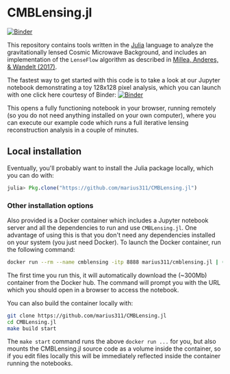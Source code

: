 # CMBLensing.jl

[![Binder](https://mybinder.org/badge.svg)](https://mybinder.org/v2/gh/marius311/CMBLensing.jl/master?filepath=nb%2Fjointmax_128example%2Fjointmax_128example.ipynb)


This repository contains tools written in the [Julia](https://julialang.org/) language to analyze the gravitationally lensed Cosmic Microwave Background, and includes an implementation of the `LenseFlow`  algorithm as described in [Millea, Anderes, & Wandelt (2017)](https://arxiv.org/abs/1708.06753). 

The fastest way to get started with this code is to take a look at our Jupyter notebook demonstrating a toy 128x128 pixel analysis, which you can launch with one click here courtesy of Binder: [![Binder](https://mybinder.org/badge.svg)](https://mybinder.org/v2/gh/marius311/CMBLensing.jl/master?filepath=nb%2Fjointmax_128example%2Fjointmax_128example.ipynb)

This opens a fully functioning notebook in your browser, running remotely (so you do not need anything installed on your own computer), where you can execute our example code which runs a full iterative lensing reconstruction analysis in a couple of minutes.


## Local installation

Eventually, you'll probably want to install the Julia package locally, which you can do with:

```julia
julia> Pkg.clone("https://github.com/marius311/CMBLensing.jl")
```

### Other installation options

Also provided is a Docker container which includes a Jupyter notebook server and all the dependencies to run and use `CMBLensing.jl`. One advantage of using this is that you don't need any dependencies installed on your system (you just need Docker). To launch the Docker container, run the following command:

```sh
docker run --rm --name cmblensing -itp 8888 marius311/cmblensing.jl | (sleep 1 && sed -e "s/localhost/$(docker inspect --format '{{ .NetworkSettings.IPAddress }}' cmblensing)/g")
```

The first time you run this, it will automatically download the (~300Mb) container from the Docker hub. The command will prompt you with the URL which you should open in a browser to access the notebook.

You can also build the container locally with:

```sh
git clone https://github.com/marius311/CMBLensing.jl
cd CMBLensing.jl
make build start
```

The `make start` command runs the above `docker run ...` for you, but also mounts the CMBLensing.jl source code as a volume inside the container, so if you edit files locally this will be immediately reflected inside the container running the notebooks. 